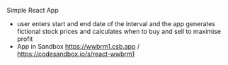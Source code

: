 Simple React App
- user enters start and end date of the interval and the app generates fictional stock prices and calculates when to 
  buy and sell to maximise profit
- App in Sandbox https://wwbrm1.csb.app / https://codesandbox.io/s/react-wwbrm1
